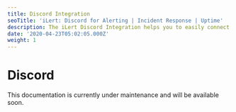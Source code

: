 ```yaml
---
title: Discord Integration
seoTitle: 'iLert: Discord for Alerting | Incident Response | Uptime'
description: The iLert Discord Integration helps you to easily connect to Discord.
date: '2020-04-23T05:02:05.000Z'
weight: 1
---
```


# Discord

This documentation is currently under maintenance and will be available soon.

